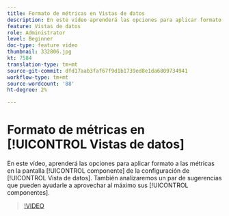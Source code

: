 ```yaml
---
title: Formato de métricas en Vistas de datos
description: En este vídeo aprenderá las opciones para aplicar formato a las métricas en la pantalla de componentes de la configuración de la vista de datos. También analizaremos un par de sugerencias que pueden ayudarle a aprovechar al máximo sus componentes.
feature: Vistas de datos
role: Administrator
level: Beginner
doc-type: feature video
thumbnail: 332806.jpg
kt: 7584
translation-type: tm+mt
source-git-commit: dfd17aab3faf67f9d1b1739ed8e1da6809734941
workflow-type: tm+mt
source-wordcount: '88'
ht-degree: 2%

---
```



# Formato de métricas en [!UICONTROL Vistas de datos]

En este vídeo, aprenderá las opciones para aplicar formato a las métricas en la pantalla [!UICONTROL componente] de la configuración de [!UICONTROL Vista de datos]. También analizaremos un par de sugerencias que pueden ayudarle a aprovechar al máximo sus [!UICONTROL componentes].

>[!VIDEO](https://video.tv.adobe.com/v/332806/?quality=12&learn=on)

